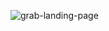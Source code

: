 
![grab-landing-page](https://github.com/SeifAbdElrhman/grab/blob/master/grab-landingpage-winnie.gif)
